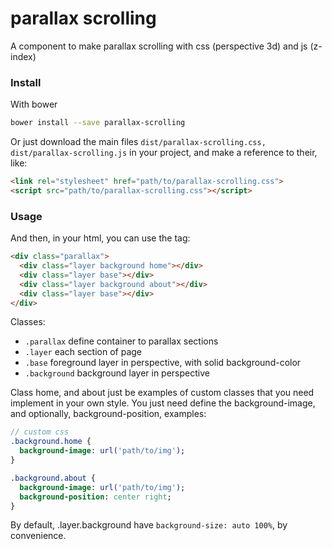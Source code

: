 # parallax scrolling

A component to make parallax scrolling with css (perspective 3d) and js (z-index)

<!-- See the [demo](http://codepen.io/darlanmendonca/pen/akgXQq) -->

### Install

With bower

```sh
bower install --save parallax-scrolling
```

Or just download the main files ```dist/parallax-scrolling.css, dist/parallax-scrolling.js``` in your project, and make a reference to their, like:

```html
<link rel="stylesheet" href="path/to/parallax-scrolling.css">
<script src="path/to/parallax-scrolling.css"></script>
```

### Usage

And then, in your html, you can use the tag:

```html
<div class="parallax">
  <div class="layer background home"></div>
  <div class="layer base"></div>
  <div class="layer background about"></div>
  <div class="layer base"></div>
</div>
```

Classes:

- ```.parallax``` define container to parallax sections
- ```.layer``` each section of page
- ```.base``` foreground layer in perspective, with solid background-color
- ```.background``` background layer in perspective

Class home, and about just be examples of custom classes that you need implement in your own style. You just need define the background-image, and optionally, background-position, examples:

```sass
// custom css
.background.home {
  background-image: url('path/to/img');
}

.background.about {
  background-image: url('path/to/img');
  background-position: center right;
}
```

By default, .layer.background have ```background-size: auto 100%```, by convenience.

